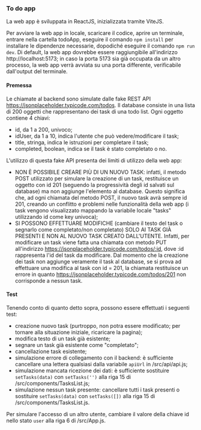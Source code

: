### To do app
La web app è sviluppata in ReactJS, inizializzata tramite ViteJS.

Per avviare la web app in locale, scaricare il codice, aprire un terminale, entrare nella cartella todoApp, eseguire il comando `npm install` per installare le dipendenze necessarie, dopodiché eseguire il comando `npm run dev`. Di default, la web app dovrebbe essere raggiungibile all'indirizzo http://localhost:5173; in caso la porta 5173 sia già occupata da un altro processo, la web app verrà avviata su una porta differente, verificabile dall'output del terminale.

#### Premessa
Le chiamate al backend sono simulate dalle fake REST API https://jsonplaceholder.typicode.com/todos. Il database consiste in una lista di 200 oggetti che rappresentano dei task di una todo list. Ogni oggetto contiene 4 chiavi:
- id, da 1 a 200, univoco;
- idUser, da 1 a 10, indica l'utente che può vedere/modificare il task;
- title, stringa, indica le istruzioni per completare il task;
- completed, boolean, indica se il task è stato completato o no.

L'utilizzo di questa fake API presenta dei limiti di utilizzo della web app:
- NON È POSSIBILE CREARE PIÙ DI UN NUOVO TASK: infatti, il metodo POST utilizzato per simulare la creazione di un task, restituisce un oggetto con id 201 (seguendo la progressività degli id salvati sul database) ma non aggiunge l'elemento al database. Questo significa che, ad ogni chiamata del metodo POST, il nuovo task avrà sempre id 201, creando un conflitto e problemi nelle funzionalità della web app (i task vengono visualizzato mappando la variabile locale "tasks" utilizzando id come key univoca);
- SI POSSONO EFFETTUARE MODIFICHE (cambiare il testo del task o segnarlo come completato/non completato) SOLO AI TASK GIÀ PRESENTI E NON AL NUOVO TASK CREATO DALL'UTENTE. Infatti, per modificare un task viene fatta una chiamata con metodo PUT all'indirizzo https://jsonplaceholder.typicode.com/todos/:id, dove :id rappresenta l'id del task da modificare. Dal momento che la creazione dei task non aggiunge veramente il task al database, se si prova ad effettuare una modifica al task con id = 201, la chiamata restituisce un errore in quanto https://jsonplaceholder.typicode.com/todos/201 non corrisponde a nessun task.

#### Test
Tenendo conto di quanto detto sopra, possono essere effettuati i seguenti test:
- creazione nuovo task (purtroppo, non potra essere modificato; per tornare alla situazione iniziale, ricaricare la pagina);
- modifica testo di un task già esistente;
- segnare un task già esistente come "completato";
- cancellazione task esistente;
- simulazione errore di collegamento con il backend: è sufficiente cancellare una lettera qualsiasi dalla variabile `apiUrl` in /src/api/api.js;
- simulazione mancata ricezione dei dati: è sufficiente sostituire `setTasks(data)` con `setTasks('')` alla riga 15 di /src/components/TasksList.js;
- simulazione nessun task presente: cancellare tutti i task presenti o sostituire `setTasks(data)` con `setTasks([])` alla riga 15 di /src/components/TasksList.js.

Per simulare l'accesso di un altro utente, cambiare il valore della chiave id nello stato `user` alla riga 6 di /src/App.js.

